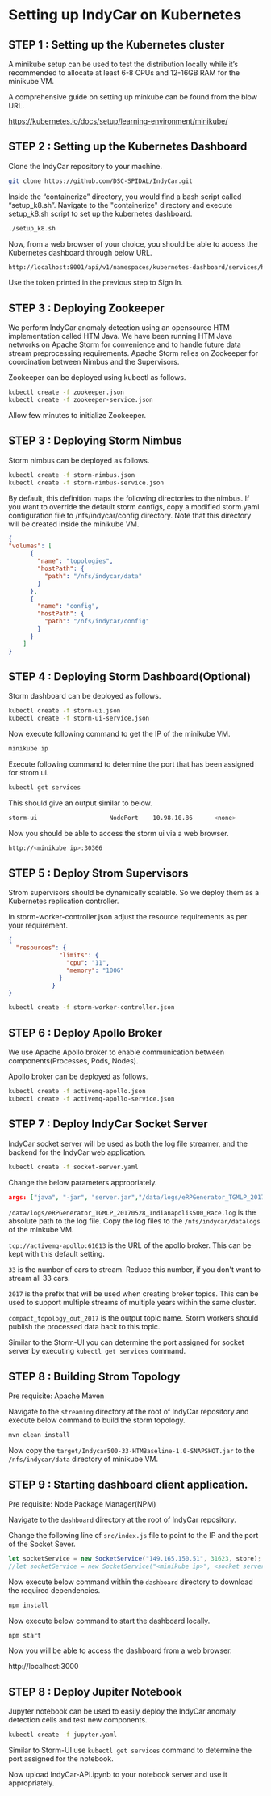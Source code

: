 # Setting up IndyCar on Kubernetes

## STEP 1 : Setting up the Kubernetes cluster

A minikube setup can be used to test the distribution locally while it’s recommended to allocate at least  6-8 CPUs and 12-16GB RAM for the minikube VM.

A comprehensive guide on setting up minkube can be found from the blow URL.

https://kubernetes.io/docs/setup/learning-environment/minikube/

## STEP 2 : Setting up the Kubernetes Dashboard

Clone the IndyCar repository to your machine.

```bash
git clone https://github.com/DSC-SPIDAL/IndyCar.git
```

Inside the “containerize” directory, you would find a bash script called “setup_k8.sh”. Navigate to the "containerize" directory and execute setup_k8.sh script to set up the kubernetes dashboard.

```bash
./setup_k8.sh
```

Now, from a web browser of your choice, you should be able to access the Kubernetes dashboard through below URL.

```bash
http://localhost:8001/api/v1/namespaces/kubernetes-dashboard/services/https:kubernetes-dashboard:/proxy/#/login
```

Use the token printed in the previous step to Sign In.

## STEP 3 : Deploying Zookeeper

We perform IndyCar anomaly detection using an opensource HTM implementation called HTM Java. We have been running HTM Java networks on Apache Storm for convenience and to handle future data stream preprocessing requirements. Apache Storm relies on Zookeeper for coordination between Nimbus and the Supervisors.

Zookeeper can be deployed using kubectl as follows.

```bash
kubectl create -f zookeeper.json
kubectl create -f zookeeper-service.json
```

Allow few minutes to initialize Zookeeper.

## STEP 3 : Deploying Storm Nimbus

Storm nimbus can be deployed as follows.

```bash
kubectl create -f storm-nimbus.json
kubectl create -f storm-nimbus-service.json
```

By default, this definition maps the following directories to the nimbus. If you want to override the default storm configs, 
copy a modified storm.yaml configuration file to /nfs/indycar/config directory. Note that this directory will be created inside the minikube VM.

```json
{
"volumes": [
      {
        "name": "topologies",
        "hostPath": {
          "path": "/nfs/indycar/data"
        }
      },
      {
        "name": "config",
        "hostPath": {
          "path": "/nfs/indycar/config"
        }
      }
    ]
}
```

## STEP 4 : Deploying Storm Dashboard(Optional)

Storm dashboard can be deployed as follows.

```bash
kubectl create -f storm-ui.json
kubectl create -f storm-ui-service.json
```

Now execute following command to get the IP of the minikube VM.

```bash
minikube ip
```

Execute following command to determine the port that has been assigned for strom ui.

```bash
kubectl get services
```

This should give an output similar to below.

```bash
storm-ui                    NodePort    10.98.10.86      <none>        8080:30336/TCP                    5d
```

Now you should be able to access the storm ui via a web browser.

```bash
http://<minikube ip>:30366
```

## STEP 5 : Deploy Strom Supervisors

Strom supervisors should be dynamically scalable. So we deploy them as a Kubernetes replication controller.

In storm-worker-controller.json adjust the resource requirements as per your requirement.

```json
{
  "resources": {
              "limits": {
                "cpu": "11",
                "memory": "100G"
              }
            }
}
```

 ```bash
kubectl create -f storm-worker-controller.json
```

## STEP 6 : Deploy Apollo Broker

We use Apache Apollo broker to enable communication between components(Processes, Pods, Nodes).

Apollo broker can be deployed as follows.

```bash
kubectl create -f activemq-apollo.json
kubectl create -f activemq-apollo-service.json
```

## STEP 7 : Deploy IndyCar Socket Server

IndyCar socket server will be used as both the log file streamer, and the backend for the IndyCar web application.

```bash
kubectl create -f socket-server.yaml
```

Change the below parameters appropriately.

```json
args: ["java", "-jar", "server.jar","/data/logs/eRPGenerator_TGMLP_20170528_Indianapolis500_Race.log","tcp://activemq-apollo:61613","33","2017","compact_topology_out_2017"]
```

``/data/logs/eRPGenerator_TGMLP_20170528_Indianapolis500_Race.log`` is the absolute path to the log file. Copy the log files to the ``/nfs/indycar/datalogs`` of the  minkube VM.

``tcp://activemq-apollo:61613`` is the URL of the apollo broker. This can be kept with this default setting.

``33`` is the number of cars to stream. Reduce this number, if you don't want to stream all 33 cars.

``2017`` is the prefix that will be used when creating broker topics. This can be used to support multiple streams of multiple years within the same cluster.

``compact_topology_out_2017`` is the output topic name. Storm workers should publish the processed data back to this topic.


Similar to the Storm-UI you can determine the port assigned for socket server by executing ``kubectl get services`` command.

## STEP 8 : Building Strom Topology

Pre requisite: Apache Maven

Navigate to the ``streaming`` directory at the root of IndyCar repository and execute below command to build the storm topology.

```bash
mvn clean install
```

Now copy the ``target/Indycar500-33-HTMBaseline-1.0-SNAPSHOT.jar`` to the ``/nfs/indycar/data`` directory of minikube VM.

## STEP 9 : Starting dashboard client application.

Pre requisite: Node Package Manager(NPM)

Navigate to the ``dashboard`` directory at the root of IndyCar repository.

Change the following line of ``src/index.js`` file to point to the IP and the port of the Socket Sever.

```javascript
let socketService = new SocketService("149.165.150.51", 31623, store);
//let socketService = new SocketService("<minikube ip>", <socket server port>, store);
```

Now execute below command within the ``dashboard``  directory to download the required dependencies.

```bash
npm install
```

Now execute below command to start the dashboard locally.

```bash
npm start
```

Now you will be able to access the dashboard from a web browser.

http://localhost:3000

## STEP 8 : Deploy Jupiter Notebook

Jupyter notebook can be used to easily deploy the IndyCar anomaly detection cells and test new components.

```bash
kubectl create -f jupyter.yaml
```

Similar to Storm-UI use ``kubectl get services`` command to determine the port assigned for the notebook.

Now upload IndyCar-API.ipynb to your notebook server and use it appropriately.









